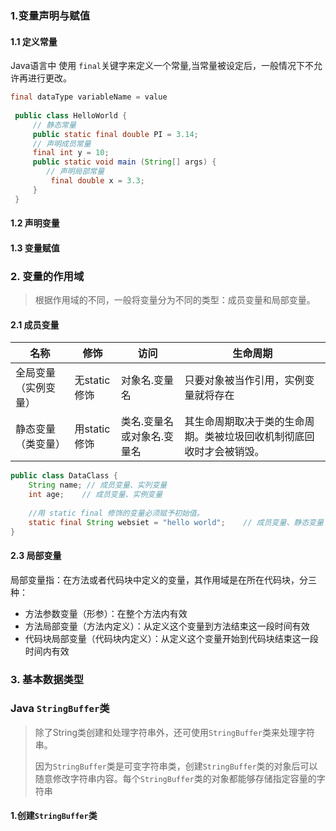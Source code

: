 ### 1.变量声明与赋值

#### 1.1 定义常量

Java语言中 使用 `final`关键字来定义一个常量,当常量被设定后，一般情况下不允许再进行更改。

```java
final dataType variableName = value
    
 public class HelloWorld {
     // 静态常量
     public static final double PI = 3.14;
     // 声明成员常量
     final int y = 10;
     public static void main (String[] args) {
		// 声明局部常量
         final double x = 3.3;
     }
 }
```

#### 1.2 声明变量

#### 1.3 变量赋值

### 2. 变量的作用域

> 根据作用域的不同，一般将变量分为不同的类型：成员变量和局部变量。

#### 2.1 成员变量

| 名称                 | 修饰         | 访问                       | 生命周期                                                     |
| -------------------- | ------------ | -------------------------- | ------------------------------------------------------------ |
| 全局变量（实例变量） | 无static修饰 | 对象名.变量名              | 只要对象被当作引用，实例变量就将存在                         |
| 静态变量（类变量）   | 用static修饰 | 类名.变量名或对象名.变量名 | 其生命周期取决于类的生命周期。类被垃圾回收机制彻底回收时才会被销毁。 |

```java
public class DataClass {
    String name; // 成员变量、实列变量
    int age;	// 成员变量、实例变量
    
    //用 static final 修饰的变量必须赋予初始值。
    static final String websiet = "hello world";	// 成员变量、静态变量（类变量）
}

```

#### 2.3 局部变量

局部变量指：在方法或者代码块中定义的变量，其作用域是在所在代码块，分三种：

- 方法参数变量（形参）：在整个方法内有效
- 方法局部变量（方法内定义）：从定义这个变量到方法结束这一段时间有效
- 代码块局部变量（代码块内定义）：从定义这个变量开始到代码块结束这一段时间内有效

### 3. 基本数据类型



### Java `StringBuffer`类

> 除了String类创建和处理字符串外，还可使用`StringBuffer`类来处理字符串。
>
> 因为`StringBuffer`类是可变字符串类，创建`StringBuffer`类的对象后可以随意修改字符串内容。每个`StringBuffer`类的对象都能够存储指定容量的字符串

#### 1.创建`StringBuffer`类

```java

```






